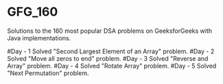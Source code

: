 # GFG_160
Solutions to the 160 most popular DSA problems on GeeksforGeeks with Java implementations.

#Day - 1
Solved "Second Largest Element of an Array" problem.
#Day - 2 
Solved "Move all zeros to end" problem.
#Day - 3
Solved "Reverse and Array" problem.
#Day - 4
Solved "Rotate Array" problem.
#Day - 5
Solved "Next Permutation" problem.
